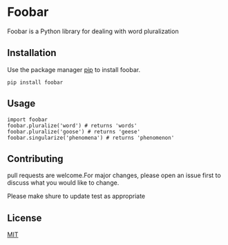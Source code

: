 # **Foobar** 
Foobar is a Python library for dealing with word pluralization
## **Installation**
Use the package manager [pip](https://pip.pypa.io/en/stable/) to install foobar.

    pip install foobar 

## **Usage**
```
import foobar
foobar.pluralize('word') # returns 'words'
foobar.pluralize('goose') # returns 'geese'
foobar.singularize('phenomena') # returns 'phenomenon'
```
## **Contributing**
pull requests are welcome.For major changes, please open an issue first to discuss what you would like to change.

Please make shure to update test as appropriate

## **License**
[MIT](https://github.com/thesayedhesham/VCS_lab2)
